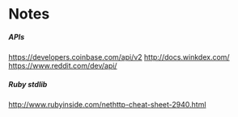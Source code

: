 # Notes

##### APIs
https://developers.coinbase.com/api/v2
http://docs.winkdex.com/
https://www.reddit.com/dev/api/

##### Ruby stdlib
http://www.rubyinside.com/nethttp-cheat-sheet-2940.html
